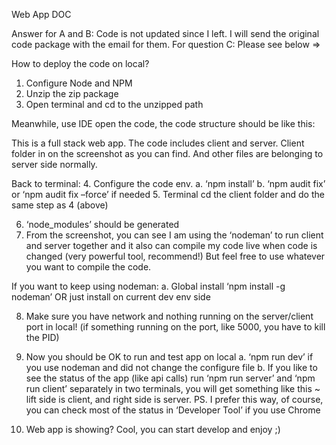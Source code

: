 Web App DOC

Answer for A and B: 
	Code is not updated since I left. I will send the original code package with the email for them.
For question C: 
	Please see below =>

How to deploy the code on local?

1.	Configure Node and NPM
2.	Unzip the zip package 
3.	Open terminal and cd to the unzipped path

Meanwhile, use IDE open the code, the code structure should be like this:
 

This is a full stack web app. The code includes client and server. Client folder in on the screenshot as you can find. And other files are belonging to server side normally. 


Back to terminal:
4.	Configure the code env.
a.	‘npm install’ 
b.	‘npm audit fix’ or ‘npm audit fix –force’ if needed
5.	Terminal cd the client folder and do the same step as 4 (above)

6.	‘node_modules’ should be generated
7.	From the screenshot, you can see I am using the ‘nodeman’ to run client and server together and it also can compile my code live when code is changed (very powerful tool, recommend!) But feel free to use whatever you want to compile the code.

If you want to keep using nodeman:
a.	Global install ‘npm install -g nodeman’ OR just install on current dev env side

8.	Make sure you have network and nothing running on the server/client port in local! (if something running on the port, like 5000, you have to kill the PID)
9.	Now you should be OK to run and test app on local
a.	‘npm run dev’ if you use nodeman and did not change the configure file
b.	If you like to see the status of the app (like api calls) run ‘npm run server’ and ‘npm run client’ separately in two terminals, you will get something like this ~ lift side is client, and right side is server. PS. I prefer this way, of course, you can check most of the status in ‘Developer Tool’ if you use Chrome
 
 

10.	Web app is showing? Cool, you can start develop and enjoy ;)

	





